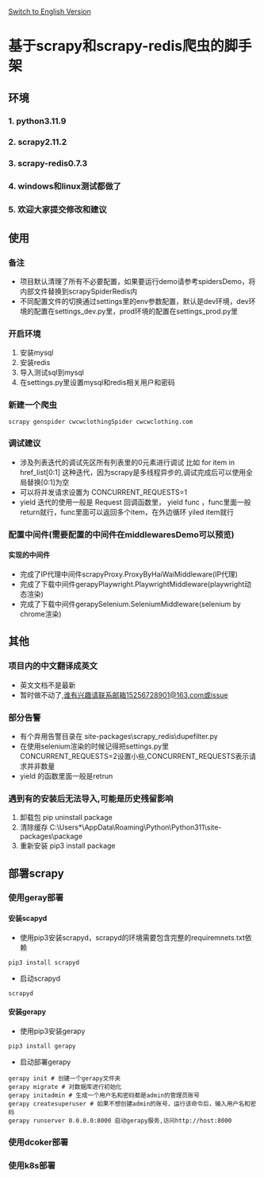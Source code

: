 [Switch to English Version](readmeEnglish.md)
# 基于scrapy和scrapy-redis爬虫的脚手架
## 环境
### 1. python3.11.9
### 2. scrapy2.11.2
### 3. scrapy-redis0.7.3 
### 4. windows和linux测试都做了
### 5. 欢迎大家提交修改和建议
## 使用
### 备注
* 项目默认清理了所有不必要配置，如果要运行demo请参考spidersDemo，将内部文件替换到scrapySpiderRedis内
* 不同配置文件的切换通过settings里的env参数配置，默认是dev环境，dev环境的配置在settings_dev.py里，prod环境的配置在settings_prod.py里
### 开启环境
1. 安装mysql
2. 安装redis
3. 导入测试sql到mysql
4. 在settings.py里设置mysql和redis相关用户和密码
### 新建一个爬虫
```
scrapy genspider cwcwclothingSpider cwcwclothing.com
```
### 调试建议
* 涉及列表迭代的调试先区所有列表里的0元素进行调试 比如 for item in href_list[0:1] 这种迭代，因为scrapy是多线程异步的,调试完成后可以使用全局替换[0:1]为空
* 可以将并发请求设置为 CONCURRENT_REQUESTS=1
* yield 迭代的使用一般是 Request 回调函数里，
yield func ，func里面一般return就行，func里面可以返回多个item，在外边循环 yiled item就行

### 配置中间件(需要配置的中间件在middlewaresDemo可以预览)
#### 实现的中间件
* 完成了IP代理中间件scrapyProxy.ProxyByHaiWaiMiddleware(IP代理)
* 完成了下载中间件gerapyPlaywright.PlaywrightMiddleware(playwright动态渲染)
* 完成了下载中间件gerapySelenium.SeleniumMiddleware(selenium by chrome渲染)
## 其他
### 项目内的中文翻译成英文
* 英文文档不是最新
* 暂时做不动了,谁有兴趣请联系邮箱15256728901@163.com或issue
### 部分告警
* 有个弃用告警目录在 site-packages\scrapy_redis\dupefilter.py
* 在使用selenium渲染的时候记得把settings.py里CONCURRENT_REQUESTS=2设置小些,CONCURRENT_REQUESTS表示请求并非数量
* yield 的函数里面一般是retrun
### 遇到有的安装后无法导入,可能是历史残留影响
1. 卸载包
pip uninstall package
2. 清除缓存
C:\Users\*\AppData\Roaming\Python\Python311\site-packages\package
3. 重新安装
pip3 install package
## 部署scrapy
### 使用geray部署
#### 安装scapyd
* 使用pip3安装scrapyd，scrapyd的环境需要包含完整的requiremnets.txt依赖
```
pip3 install scrapyd
```
* 启动scrapyd
```
scrapyd
```
#### 安装gerapy
* 使用pip3安装gerapy
```
pip3 install gerapy
```
* 启动部署gerapy
```
gerapy init # 创建一个gerapy文件夹
gerapy migrate # 对数据库进行初始化
gerapy initadmin # 生成一个用户名和密码都是admin的管理员账号
gerapy createsuperuser # 如果不想创建admin的账号，运行该命令后，输入用户名和密码
gerapy runserver 0.0.0.0:8000 启动gerapy服务,访问http://host:8000
```

### 使用dcoker部署
### 使用k8s部署




